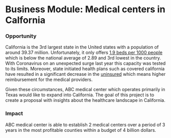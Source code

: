 # Business Module: Medical centers in Calfornia

### Opportunity
California is the 3rd largest state in the United states with a population of around 39.37 million. Unfortunately, it only offers [1.9 beds per 1000 people](https://www.kff.org/other/state-indicator/beds-by-ownership/?currentTimeframe=0&selectedDistributions=total&sortModel=%7B%22colId%22:%22Total%22,%22sort%22:%22asc%22%7D) which is below the national average of 2.89 and 3rd lowest in the country. With Coronavirus on an unexpected surge last year this capacity was tested to its limits. 
Moreover, state initiated health plans such as covered california have resulted in a significant decrease in the [uninsured](https://www.chcf.org/publication/how-many-your-area-are-covered-affordable-care-act/#:~:text=California%27s%20uninsured%20rate%20has%20fallen,has%20dropped%20by%203.7%20million) which means higher reimbursement for the medical providers. 

Given these circumstances, ABC medical center which operates primarily in Texas would like to expand into California. The goal of this project is to create a proposal with insights about the healthcare landscape in California. 

### Impact

ABC medical center is able to establish 2 medical centers over a period of 3 years in the most profitable counties within a budget of 4 billion dollars. 
 

